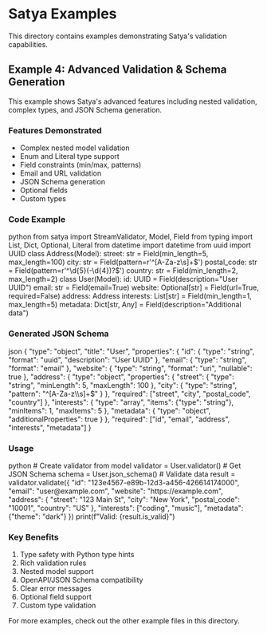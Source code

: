 # Satya Examples

This directory contains examples demonstrating Satya's validation capabilities.

## Example 4: Advanced Validation & Schema Generation

This example shows Satya's advanced features including nested validation, complex types, and JSON Schema generation.

### Features Demonstrated
- Complex nested model validation
- Enum and Literal type support
- Field constraints (min/max, patterns)
- Email and URL validation
- JSON Schema generation
- Optional fields
- Custom types

### Code Example

<?> python
from satya import StreamValidator, Model, Field
from typing import List, Dict, Optional, Literal
from datetime import datetime
from uuid import UUID

class Address(Model):
    street: str = Field(min_length=5, max_length=100)
    city: str = Field(pattern=r'^[A-Za-z\s]+$')
    postal_code: str = Field(pattern=r'^\d{5}(-\d{4})?$')
    country: str = Field(min_length=2, max_length=2)

class User(Model):
    id: UUID = Field(description="User UUID")
    email: str = Field(email=True)
    website: Optional[str] = Field(url=True, required=False)
    address: Address
    interests: List[str] = Field(min_length=1, max_length=5)
    metadata: Dict[str, Any] = Field(description="Additional data")
<?>

### Generated JSON Schema

<?> json
{
  "type": "object",
  "title": "User",
  "properties": {
    "id": {
      "type": "string",
      "format": "uuid",
      "description": "User UUID"
    },
    "email": {
      "type": "string",
      "format": "email"
    },
    "website": {
      "type": "string",
      "format": "uri",
      "nullable": true
    },
    "address": {
      "type": "object",
      "properties": {
        "street": {
          "type": "string",
          "minLength": 5,
          "maxLength": 100
        },
        "city": {
          "type": "string",
          "pattern": "^[A-Za-z\\s]+$"
        }
      },
      "required": ["street", "city", "postal_code", "country"]
    },
    "interests": {
      "type": "array",
      "items": {"type": "string"},
      "minItems": 1,
      "maxItems": 5
    },
    "metadata": {
      "type": "object",
      "additionalProperties": true
    }
  },
  "required": ["id", "email", "address", "interests", "metadata"]
}
<?>

### Usage

<?> python
# Create validator from model
validator = User.validator()

# Get JSON Schema
schema = User.json_schema()

# Validate data
result = validator.validate({
    "id": "123e4567-e89b-12d3-a456-426614174000",
    "email": "user@example.com",
    "website": "https://example.com",
    "address": {
        "street": "123 Main St",
        "city": "New York",
        "postal_code": "10001",
        "country": "US"
    },
    "interests": ["coding", "music"],
    "metadata": {"theme": "dark"}
})

print(f"Valid: {result.is_valid}")
<?>

### Key Benefits
1. Type safety with Python type hints
2. Rich validation rules
3. Nested model support
4. OpenAPI/JSON Schema compatibility
5. Clear error messages
6. Optional field support
7. Custom type validation

For more examples, check out the other example files in this directory. 